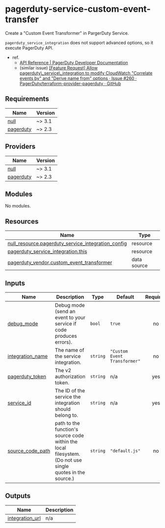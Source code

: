 # pagerduty-service-custom-event-transfer

Create a "Custom Event Transformer" in PargerDuty Service.

`pagerduty_service_integration` does not support advanced options, so it execute PagerDuty API.
- ref.
  - [API Reference \| PagerDuty Developer Documentation](https://developer.pagerduty.com/api-reference)
  - (similar issue) [\[Feature Request\] Allow pagerduty\\_service\\_integration to modify CloudWatch "Correlate events by" and "Derive name from" options · Issue \#260 · PagerDuty/terraform\-provider\-pagerduty · GitHub](https://github.com/PagerDuty/terraform-provider-pagerduty/issues/260)

## Requirements

| Name | Version |
|------|---------|
| <a name="requirement_null"></a> [null](#requirement\_null) | ~> 3.1 |
| <a name="requirement_pagerduty"></a> [pagerduty](#requirement\_pagerduty) | ~> 2.3 |

## Providers

| Name | Version |
|------|---------|
| <a name="provider_null"></a> [null](#provider\_null) | ~> 3.1 |
| <a name="provider_pagerduty"></a> [pagerduty](#provider\_pagerduty) | ~> 2.3 |

## Modules

No modules.

## Resources

| Name | Type |
|------|------|
| [null_resource.pagerduty_service_integration_config](https://registry.terraform.io/providers/hashicorp/null/latest/docs/resources/resource) | resource |
| [pagerduty_service_integration.this](https://registry.terraform.io/providers/pagerduty/pagerduty/latest/docs/resources/service_integration) | resource |
| [pagerduty_vendor.custom_event_transformer](https://registry.terraform.io/providers/pagerduty/pagerduty/latest/docs/data-sources/vendor) | data source |

## Inputs

| Name | Description | Type | Default | Required |
|------|-------------|------|---------|:--------:|
| <a name="input_debug_mode"></a> [debug\_mode](#input\_debug\_mode) | Debug mode (send an event to your service if code produces errors). | `bool` | `true` | no |
| <a name="input_integration_name"></a> [integration\_name](#input\_integration\_name) | The name of the service integration. | `string` | `"Custom Event Transformer"` | no |
| <a name="input_pagerduty_token"></a> [pagerduty\_token](#input\_pagerduty\_token) | The v2 authorization token. | `string` | n/a | yes |
| <a name="input_service_id"></a> [service\_id](#input\_service\_id) | The ID of the service the integration should belong to. | `string` | n/a | yes |
| <a name="input_source_code_path"></a> [source\_code\_path](#input\_source\_code\_path) | path to the function's source code within the local filesystem. (Do not use single quotes in the source.) | `string` | `"default.js"` | no |

## Outputs

| Name | Description |
|------|-------------|
| <a name="output_integration_url"></a> [integration\_url](#output\_integration\_url) | n/a |

